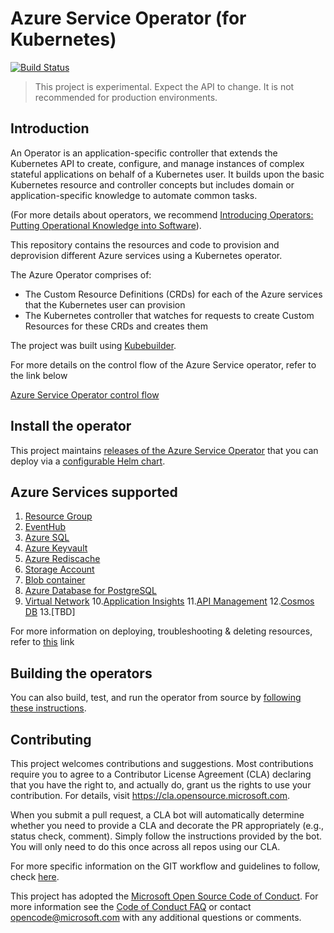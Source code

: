 # Azure Service Operator (for Kubernetes)

[![Build Status](https://dev.azure.com/azure/azure-service-operator/_apis/build/status/Azure.azure-service-operator?branchName=master)](https://dev.azure.com/azure/azure-service-operator/_build/latest?definitionId=36&branchName=master)

> This project is experimental. Expect the API to change. It is not recommended for production environments.

## Introduction

An Operator is an application-specific controller that extends the Kubernetes API to create, configure, and manage instances of complex stateful applications on behalf of a Kubernetes user. It builds upon the basic Kubernetes resource and controller concepts but includes domain or application-specific knowledge to automate common tasks.

(For more details about operators, we recommend [Introducing Operators: Putting Operational Knowledge into Software](https://coreos.com/blog/introducing-operators.html)).

This repository contains the resources and code to provision and deprovision different Azure services using a Kubernetes operator.

The Azure Operator comprises of:

- The Custom Resource Definitions (CRDs) for each of the Azure services that the Kubernetes user can provision
- The Kubernetes controller that watches for requests to create Custom Resources for these CRDs and creates them

The project was built using [Kubebuilder](https://book.kubebuilder.io/).

For more details on the control flow of the Azure Service operator, refer to the link below

[Azure Service Operator control flow](/docs/controlflow.md)

## Install the operator

This project maintains [releases of the Azure Service Operator](https://github.com/Azure/azure-service-operator/releases) that you can deploy via a [configurable Helm chart](./charts/azure-service-operator).

## Azure Services supported

1. [Resource Group](/docs/resourcegroup/resourcegroup.md)
2. [EventHub](/docs/eventhub/eventhub.md)
3. [Azure SQL](/docs/azuresql/azuresql.md)
4. [Azure Keyvault](/docs/keyvault/keyvault.md)
5. [Azure Rediscache](/docs/rediscache/rediscache.md)
6. [Storage Account](/docs/storage/storageaccount.md)
7. [Blob container](/docs/storage/blobcontainer.md)
8. [Azure Database for PostgreSQL](/docs/postgresql/postgresql.md)
9. [Virtual Network](/docs/virtualnetwork/virtualnetwork.md)
10.[Application Insights](/docs/appinsights/appinsights.md)
11.[API Management](/docs/apimgmt/apimgmt.md)
12.[Cosmos DB](/docs/cosmosdb/cosmosdb.md)
13.[TBD]

For more information on deploying, troubleshooting & deleting resources, refer to [this](/docs/customresource.md) link

## Building the operators

You can also build, test, and run the operator from source by [following these instructions](/docs/contents.md).

## Contributing

This project welcomes contributions and suggestions.  Most contributions require you to agree to a
Contributor License Agreement (CLA) declaring that you have the right to, and actually do, grant us
the rights to use your contribution. For details, visit https://cla.opensource.microsoft.com.

When you submit a pull request, a CLA bot will automatically determine whether you need to provide
a CLA and decorate the PR appropriately (e.g., status check, comment). Simply follow the instructions
provided by the bot. You will only need to do this once across all repos using our CLA.

For more specific information on the GIT workflow and guidelines to follow, check [here](docs/contributionguidelines.md).

This project has adopted the [Microsoft Open Source Code of Conduct](https://opensource.microsoft.com/codeofconduct/).
For more information see the [Code of Conduct FAQ](https://opensource.microsoft.com/codeofconduct/faq/) or
contact [opencode@microsoft.com](mailto:opencode@microsoft.com) with any additional questions or comments.
